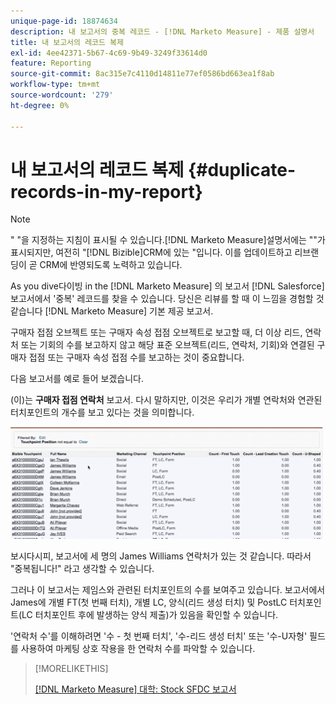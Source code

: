 ```yaml
---
unique-page-id: 18874634
description: 내 보고서의 중복 레코드 - [!DNL Marketo Measure] - 제품 설명서
title: 내 보고서의 레코드 복제
exl-id: 4ee42371-5b67-4c69-9b49-3249f33614d0
feature: Reporting
source-git-commit: 8ac315e7c4110d14811e77ef0586bd663ea1f8ab
workflow-type: tm+mt
source-wordcount: '279'
ht-degree: 0%

---
```


# 내 보고서의 레코드 복제 {#duplicate-records-in-my-report}

>[!NOTE]
>
>&quot; &quot;을 지정하는 지침이 표시될 수 있습니다.[!DNL Marketo Measure]설명서에는 &quot;&quot;가 표시되지만, 여전히 &quot;[!DNL Bizible]CRM에 있는 &quot;입니다. 이를 업데이트하고 리브랜딩이 곧 CRM에 반영되도록 노력하고 있습니다.

As you dive다이빙 in the [!DNL Marketo Measure] 의 보고서 [!DNL Salesforce]보고서에서 &#39;중복&#39; 레코드를 찾을 수 있습니다. 당신은 리뷰를 할 때 이 느낌을 경험할 것 같습니다 [!DNL Marketo Measure] 기본 제공 보고서.

구매자 접점 오브젝트 또는 구매자 속성 접점 오브젝트로 보고할 때, 더 이상 리드, 연락처 또는 기회의 수를 보고하지 않고 해당 표준 오브젝트(리드, 연락처, 기회)와 연결된 구매자 접점 또는 구매자 속성 접점 수를 보고하는 것이 중요합니다.

다음 보고서를 예로 들어 보겠습니다.

(이)는 **구매자 접점 연락처** 보고서. 다시 말하지만, 이것은 우리가 개별 연락처와 연관된 터치포인트의 개수를 보고 있다는 것을 의미합니다.

![](assets/1.gif)

보시다시피, 보고서에 세 명의 James Williams 연락처가 있는 것 같습니다. 따라서 &quot;중복됩니다!&quot; 라고 생각할 수 있습니다.

그러나 이 보고서는 제임스와 관련된 터치포인트의 수를 보여주고 있습니다. 보고서에서 James에 개별 FT(첫 번째 터치), 개별 LC, 양식(리드 생성 터치) 및 PostLC 터치포인트(LC 터치포인트 후에 발생하는 양식 제출)가 있음을 확인할 수 있습니다.

&#39;연락처 수&#39;를 이해하려면 &#39;수 - 첫 번째 터치&#39;, &#39;수-리드 생성 터치&#39; 또는 &#39;수-U자형&#39; 필드를 사용하여 마케팅 상호 작용을 한 연락처 수를 파악할 수 있습니다.

>[!MORELIKETHIS]
>
>[[!DNL Marketo Measure] 대학: Stock SFDC 보고서](https://universityonline.marketo.com/courses/bizible-fundamentals-bizible-102/#/page/5c5cb68dfb384d0c9fb96cc4)

